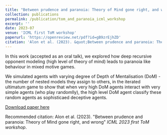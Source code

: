 ```yaml
---
title: "Between prudence and paranoia: Theory of Mind gone right, and wrong"
collection: publications
permalink: /publication/tom_and_paranoia_icml_workshop
excerpt: ''
date: 2023-07
venue: 'ICML first ToM workshop'
paperurl: 'https://openreview.net/pdf?id=gB9zrEjhZD'
citation: 'Alon et al. (2023). &quot;Between prudence and paranoia: Theory of Mind gone right, and wrong.&quot; <i>ICML first ToM workshop</i>.'
---
```

In this work (accepted as an oral talk), we explored how deep recursive opponent modeling (high level of theory of mind) leads to paranoia like behaviour in mixed motive games.

We simulated agents with varying degree of Depth of Mentalisation (DoM) - the number of nested models they assign to others, in the iterated ultimatum game to show that when very high DoM agents interact with very simple agents (who play randomlly), the high level DoM agent classify these random agents as sophisticaed deceptive agents.

[Download paper here](https://openreview.net/pdf?id=gB9zrEjhZD)

Recommended citation: Alon et al. (2023). "Between prudence and paranoia: Theory of Mind gone right, and wrong" <i>ICML 2023 first ToM workshop</i>.